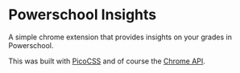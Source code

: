 # Powerschool Insights

A simple chrome extension that provides insights on your grades in Powerschool.

This was built with [PicoCSS](https://picocss.com/) and of course the [Chrome API](https://developer.chrome.com/docs/extensions/reference/).